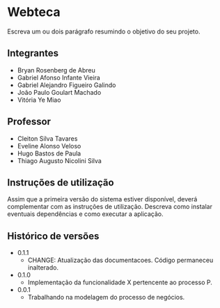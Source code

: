 # Webteca

Escreva um ou dois  parágrafo resumindo o objetivo do seu projeto.

## Integrantes

* Bryan Rosenberg de Abreu
* Gabriel Afonso Infante Vieira
* Gabriel Alejandro Figueiro Galindo
* João Paulo Goulart Machado
* Vitória Ye Miao

## Professor

* Cleiton Silva Tavares
* Eveline Alonso Veloso
* Hugo Bastos de Paula
* Thiago Augusto Nicolini Silva

## Instruções de utilização

Assim que a primeira versão do sistema estiver disponível, deverá complementar com as instruções de utilização. Descreva como instalar eventuais dependências e como executar a aplicação.

## Histórico de versões

* 0.1.1
    * CHANGE: Atualização das documentacoes. Código permaneceu inalterado.
* 0.1.0
    * Implementação da funcionalidade X pertencente ao processo P.
* 0.0.1
    * Trabalhando na modelagem do processo de negócios.

